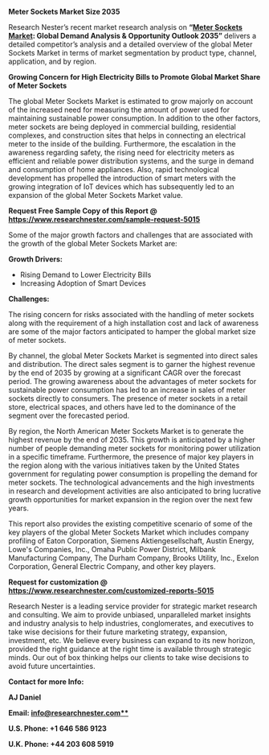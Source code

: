 ﻿**Meter Sockets Market Size 2035**

Research Nester’s recent market research analysis on **“[Meter Sockets Market](https://www.researchnester.com/reports/meter-sockets-market/5015): Global Demand Analysis & Opportunity Outlook 2035”** delivers a detailed competitor’s analysis and a detailed overview of the global Meter Sockets Market in terms of market segmentation by product type, channel, application, and by region. 

**Growing Concern for High Electricity Bills to Promote Global Market Share of Meter Sockets**

The global Meter Sockets Market is estimated to grow majorly on account of the increased need for measuring the amount of power used for maintaining sustainable power consumption. In addition to the other factors, meter sockets are being deployed in commercial building, residential complexes, and construction sites that helps in connecting an electrical meter to the inside of the building. Furthermore, the escalation in the awareness regarding safety, the rising need for electricity meters as efficient and reliable power distribution systems, and the surge in demand and consumption of home appliances. Also, rapid technological development has propelled the introduction of smart meters with the growing integration of IoT devices which has subsequently led to an expansion of the global Meter Sockets Market value.

**Request Free Sample Copy of this Report @ <https://www.researchnester.com/sample-request-5015>** 

Some of the major growth factors and challenges that are associated with the growth of the global Meter Sockets Market are:

**Growth Drivers:**

- Rising Demand to Lower Electricity Bills
- Increasing Adoption of Smart Devices

**Challenges:**

The rising concern for risks associated with the handling of meter sockets along with the requirement of a high installation cost and lack of awareness are some of the major factors anticipated to hamper the global market size of meter sockets.

By channel, the global Meter Sockets Market is segmented into direct sales and distribution. The direct sales segment is to garner the highest revenue by the end of 2035 by growing at a significant CAGR over the forecast period. The growing awareness about the advantages of meter sockets for sustainable power consumption has led to an increase in sales of meter sockets directly to consumers. The presence of meter sockets in a retail store, electrical spaces, and others have led to the dominance of the segment over the forecasted period.

By region, the North American Meter Sockets Market is to generate the highest revenue by the end of 2035. This growth is anticipated by a higher number of people demanding meter sockets for monitoring power utilization in a specific timeframe. Furthermore, the presence of major key players in the region along with the various initiatives taken by the United States government for regulating power consumption is propelling the demand for meter sockets. The technological advancements and the high investments in research and development activities are also anticipated to bring lucrative growth opportunities for market expansion in the region over the next few years.

This report also provides the existing competitive scenario of some of the key players of the global Meter Sockets Market which includes company profiling of Eaton Corporation, Siemens Aktiengesellschaft, Austin Energy, Lowe's Companies, Inc., Omaha Public Power District, Milbank Manufacturing Company, The Durham Company, Brooks Utility, Inc., Exelon Corporation, General Electric Company, and other key players.

**Request for customization @ <https://www.researchnester.com/customized-reports-5015>**  

Research Nester is a leading service provider for strategic market research and consulting. We aim to provide unbiased, unparalleled market insights and industry analysis to help industries, conglomerates, and executives to take wise decisions for their future marketing strategy, expansion, investment, etc. We believe every business can expand to its new horizon, provided the right guidance at the right time is available through strategic minds. Our out of box thinking helps our clients to take wise decisions to avoid future uncertainties.

**Contact for more Info:**

**AJ Daniel**

**Email: [info@researchnester.com**](mailto:info@researchnester.com)**

**U.S. Phone: +1 646 586 9123** 

**U.K. Phone: +44 203 608 5919**


